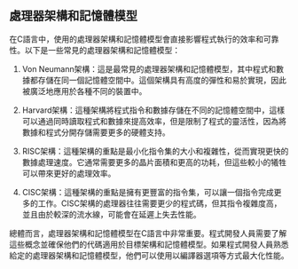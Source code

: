 ## 處理器架構和記憶體模型

在C語言中，使用的處理器架構和記憶體模型會直接影響程式執行的效率和可靠性。以下是一些常見的處理器架構和記憶體模型：

1. Von Neumann架構：這是最常見的處理器架構和記憶體模型，其中程式和數據都存儲在同一個記憶體空間中。這個架構具有高度的彈性和易於實現，因此被廣泛地應用於各種不同的裝置中。

2. Harvard架構：這種架構將程式指令和數據存儲在不同的記憶體空間中，這樣可以通過同時讀取程式和數據來提高效率，但是限制了程式的靈活性，因為將數據和程式分開存儲需要更多的硬體支持。

3. RISC架構：這種架構的重點是最小化指令集的大小和複雜性，從而實現更快的數據處理速度。它通常需要更多的晶片面積和更高的功耗，但這些較小的犧牲可以帶來更好的處理效率。

4. CISC架構：這種架構的重點是擁有更豐富的指令集，可以讓一個指令完成更多的工作。CISC架構的處理器往往需要更少的程式碼，但其指令複雜度高，並且由於較深的流水線，可能會在延遲上失去性能。

總體而言，處理器架構和記憶體模型在C語言中非常重要。程式開發人員需要了解這些概念並確保他們的代碼適用於目標架構和記憶體模型。如果程式開發人員熟悉給定的處理器架構和記憶體模型，他們可以使用以編譯器選項等方式最大化性能。